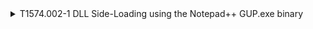 <details>
<summary>T1574.002-1 DLL Side-Loading using the Notepad++ GUP.exe binary
</summary>
<pre>$ NA </pre>
</details>

